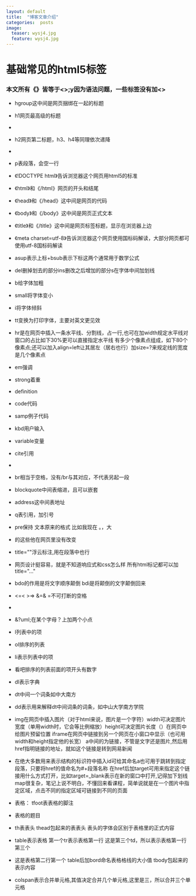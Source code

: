 ```yaml
---
layout: default
title:  "博客文章介绍"
categories:  posts
image:
  teaser: wysj4.jpg
  feature: wysj4.jpg
---
```



# 基础常见的html5标签









### 本文所有《》皆等于<>;y因为语法问题，一些标签没有加<>



- hgroup这中间是网页捆绑在一起的标题
- h1网页最高级的标题
- 
- h2网页第二标题，h3、h4等同理依次递降
- 
- p表段落，会空一行
- 《!DOCTYPE html》告诉浏览器这个网页用html5的标准
- 《html》和《/html》网页的开头和结尾
- 《head》和《/head》这中间是网页的代码
- 《body》和《/body》这中间是网页正式文本
- 《title》和《/title》这中间是网页标签标题，显示在浏览器上边
- 《meta charset=utf-8》告诉浏览器这个网页使用国标码解读，大部分网页都可使用utf-8国标码解读
- asup表示上标+bsub表示下标这两个通常用于数学公式
- del删掉划去的部分ins删改之后增加的部分s在字体中间加划线
- b给字体加粗
- small将字体变小
- i将字体倾斜
- tt变换为打印字体，主要对英文更见效
- hr是在网页中插入一条水平线、分割线，占一行,也可在加width规定水平线对窗口的占比如下30%更可以直接指定水平线 有多少个像素点组成，如下80个像素点;还可以加入align=left让其居左（居右也行）加size=?来规定线的宽度是几个像素点
- em强调
- strong着重
- definition
- code代码
- samp例子代码
- kbd用户输入
- variable变量
- cite引用
- 
- br相当于空格，没有/br与其对应，不代表另起一段
- blockquote中间表缩进，且可以嵌套
- address这中间表地址
- q表引用，加引号
- pre保持   文本原来的格式   比如我现在  。，大
- 的这些他在网页里没有改变
- title=""浮云标注,用在段落中也行
- 网页设计挺容易，就是不知道响应式和css怎么样 所有html标记都可以加title="..."
 
- bdo的作用是将文字顺序颠倒 bdi是将颠倒的文字颠倒回来

- <=< >=> &=&  =不可打断的空格
- 
- &?uml;在某个字母？上加两个小点

- l列表中的项
- ol排序的列表
- li表示列表中的项
- 看吧排序的列表前面的项开头有数字
- dl表示字典
- dt中间一个词条如中大南方
- dd表示用来解释dt中间词条的词条，如中山大学南方学院
- img在网页中插入图片（对于html来说，图片是一个字符）width可决定图片宽度（单用width时，它会等比例缩放）height可决定图片长度（）在网页中给图片预留位置  iframe在网页中链接到另一个网页在小窗口中显示（也可用width和height指定他的长宽） a中间的为链接，不管是文字还是图片,然后用href指明链接的地址，就如这个链接是转到网易新闻
- 在绝大多数用来表示结构的标识符中插入id可给其命名a也可用于跳转到指定段落，只要将href的值命名为#+段落名称 在href后加target可用来指定这个链接用什么方式打开，比如target=_blank表示在新的窗口中打开,记得加下划线 map很复杂，笔记上说不明白，不懂回来看课程，简单说就是在一个图片中指定区域，点击不同的指定区域可链接到不同的页面
- 表格： tfoot表表格的脚注
- 表格的题目
- th表表头	thead包起来的表表头	表头的字体会区别于表格里的正式内容
- table表示表格	第一个tr表示表格第一行	这是第三个td，所以表示表格第一行第三个
- 这是表格第二行第一个	table后加bord命名表格格线的大小值	tbody包起来的表示内容
- colspan表示合并单元格,其值决定合并几个单元格,这里是三，所以合并三个单元格